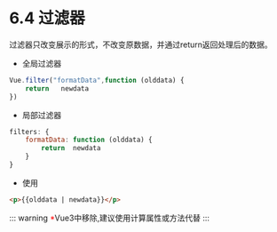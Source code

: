 # 6.4 过滤器
过滤器只改变展示的形式，不改变原数据，并通过return返回处理后的数据。
* 全局过滤器
```js
Vue.filter("formatData",function (olddata) {     
    return   newdata  
})
```
* 局部过滤器
```js
filters: {
    formatData: function (olddata) {
        return  newdata
    }
}
```
* 使用
```html
<p>{{olddata | newdata}}</p>
```
::: warning 
<span style="color: red">*</span>Vue3中移除,建议使用计算属性或方法代替
:::